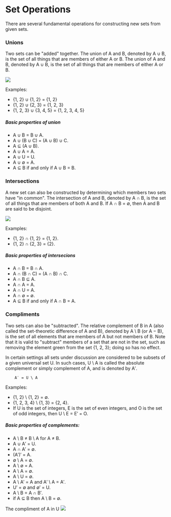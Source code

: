 # Set Operations

There are several fundamental operations for constructing new sets from given sets. 

### Unions
Two sets can be "added" together. The union of A and B, denoted by A ∪ B, is the set of all things that are members of either A or B. The union of A and B, denoted by A ∪ B, is the set of all things that are members of either A or B. 

![](https://upload.wikimedia.org/wikipedia/commons/thumb/3/30/Venn0111.svg/220px-Venn0111.svg.png)

Examples:
  - {1, 2} ∪ {1, 2} = {1, 2}
  - {1, 2} ∪ {2, 3} = {1, 2, 3}
  - {1, 2, 3} ∪ {3, 4, 5} = {1, 2, 3, 4, 5}

##### Basic properties of union
  - A ∪ B = B ∪ A.
  - A ∪ (B ∪ C) = (A ∪ B) ∪ C.
  - A ⊆ (A ∪ B).
  - A ∪ A = A.
  - A ∪ U = U.
  - A ∪ ∅ = A.
  - A ⊆ B if and only if A ∪ B = B.
  
  
### Intersections 
A new set can also be constructed by determining which members two sets have "in common". The intersection of A and B, denoted by A ∩ B, is the set of all things that are members of both A and B. If A ∩ B = ∅, then A and B are said to be disjoint. 

![](https://upload.wikimedia.org/wikipedia/commons/thumb/9/99/Venn0001.svg/220px-Venn0001.svg.png)

Examples:
  - {1, 2} ∩ {1, 2} = {1, 2}.
  - {1, 2} ∩ {2, 3} = {2}.
  
##### Basic properties of intersecions
  - A ∩ B = B ∩ A.
  - A ∩ (B ∩ C) = (A ∩ B) ∩ C.
  - A ∩ B ⊆ A.
  - A ∩ A = A.
  - A ∩ U = A.
  - A ∩ ∅ = ∅.
  - A ⊆ B if and only if A ∩ B = A.
        
### Compliments 
 
Two sets can also be "subtracted". The relative complement of B in A (also called the set-theoretic difference of A and B), denoted by A \ B (or A − B), is the set of all elements that are members of A but not members of B. Note that it is valid to "subtract" members of a set that are not in the set, such as removing the element green from the set {1, 2, 3}; doing so has no effect.

In certain settings all sets under discussion are considered to be subsets of a given universal set U. In such cases, U \ A is called the absolute complement or simply complement of A, and is denoted by A′.

        A′ = U \ A

Examples:
  - {1, 2} \ {1, 2} = ∅.
  - {1, 2, 3, 4} \ {1, 3} = {2, 4}.
  - If U is the set of integers, E is the set of even integers, and O is the set of odd integers, then U \ E = E′ = O.

##### Basic properties of complements:
  - A \ B ≠ B \ A for A ≠ B.
  - A ∪ A′ = U.
  - A ∩ A′ = ∅.
  - (A′)′ = A.
  - ∅ \ A = ∅.
  - A \ ∅ = A.
  - A \ A = ∅.
  - A \ U = ∅.
  - A \ A′ = A and A′ \ A = A′.
  - U′ = ∅ and ∅′ = U.
  - A \ B = A ∩ B′.
  - if A ⊆ B then A \ B = ∅.
        
   The compliment of A in U
   ![](https://upload.wikimedia.org/wikipedia/commons/thumb/e/eb/Venn1010.svg/220px-Venn1010.svg.png)
